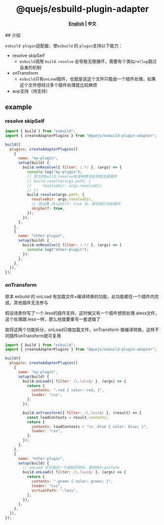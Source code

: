 <div align="center">
<h1>
  @quejs/esbuild-plugin-adapter
</h1>
</div>
<h4 align="center">
    <p>
        <a href="https://github.com/lishixuan13/que/tree/main/packages/esbuild-plugin-adapter/README.md">English</a> |
        <b>中文</b>
    <p>
</h4>
</div>
## 介绍

`esbuild plugin`适配器，使`esbuild` 的 `plugin`支持以下能力：

- resolve skipSelf
  - `esbuild`调用 `build.resolve` 会导致无限循环，需要有个类似`rollup`跳过自身的机制
- onTransform
  - `esbuild`只有`onLoad`插件，也就是说这个文件只能由一个插件处理，如果这个文件想经过多个插件处理就比较麻烦
- aop支持（待支持）

## example

### resolve skipSelf 

```javascript
import { build } from "esbuild";
import { createAdapterPlugins } from "@quejs/esbuild-plugin-adapter";

build({
  plugins: createAdapterPlugins([
    {
      name: "my-plugin",
      setup(build) {
        build.onResolve({ filter: /.*/ }, (args) => {
          console.log("my-plugin");
          // 官方的build.resolve在这种情况会导致无限循环
          // build.resolve(args.path, {
          //     resolveDir: args.resolveDir
          // })
          build.resolve(args.path, {
            resolveDir: args.resolveDir,
            // 而设置 skipSelf: true 后，就会跳过当前插件
            skipSelf: true,
          });
        });
      },
    },
    {
      name: "other-plugin",
      setup(build) {
        build.onResolve({ filter: /.*/ }, (args) => {
          console.log("other-plugin");
        });
      },
    },
  ]),
});
```

### onTransform

原本 esbuild 的 onLoad 有加载文件+编译转换的功能，此功能都在一个插件内完成，其他插件无法参与

假设场景你写了一个.less的插件支持，这时候又有一个插件想把处理.aless文件，这个处理跟.less一样，那么他就要重写一套逻辑了

故将这两个功能拆分，onLoad只做加载文件，onTransform 做编译转换，这样不同插件onTransform就可复用

```javascript
import { build } from "esbuild";
import { createAdapterPlugins } from "@quejs/esbuild-plugin-adapter";

build({
  plugins: createAdapterPlugins([
    {
      name: "my-plugin",
      setup(build) {
        build.onLoad({ filter: /\.less$/ }, (args) => {
          return {
            contents: ".red { color: red; }",
            loader: "css",
          };
        });

        build.onTransform({ filter: /\.less$/ }, (result) => {
          const loadContexts = result.contents;
          return {
            contents: loadContexts + "\n .blue { color: blue; }",
            loader: "css",
          };
        });
      },
    },
    {
      name: "other-plugin",
      setup(build) {
        // onLoad 也可返回一个虚拟的地址，提供给transform
        build.onLoad({ filter: /\.lass$/ }, (args) => {
          return {
            contents: ".green { color: green; }",
            loader: "css",
            virtualPath: ".less",
          };
        });
      },
    },
  ]),
});
```
